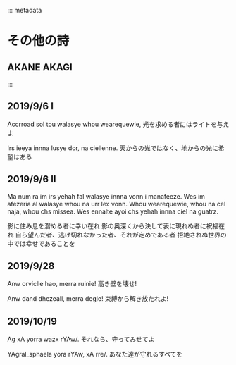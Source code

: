 ::: metadata

# その他の詩

## AKANE AKAGI

:::

## 2019/9/6 I

Accrroad sol tou walasye whou wearequewie,
光を求める者にはライトを与えよ

Irs ieeya innna lusye dor, na ciellenne.
天からの光ではなく、地からの光に希望はある

## 2019/9/6 II

Ma num ra im irs yehah fal walasye innna vonn i manafeeze.
Wes im afezeria al walasye whou na urr lex vonn.
Whou wearequewie, whou na cel naja, whou chs missea.
Wes ennalte ayoi chs yehah innna ciel na guatrz.

影に住み息を潜める者に幸い在れ
影の奥深くから決して表に現れぬ者に祝福在れ
自ら望んだ者、逃げ切れなかった者、それが定めである者
拒絶されぬ世界の中では幸せであることを

## 2019/9/28

Anw orviclle hao, merra ruinie!
高き壁を壊せ!

Anw dand dhezeall, merra degle!
束縛から解き放たれよ!

## 2019/10/19

Ag xA yorra wazx rYAw/.
それなら、守ってみせてよ

YAgral_sphaela yora rYAw, xA rre/.
あなた達が守れるすべてを
